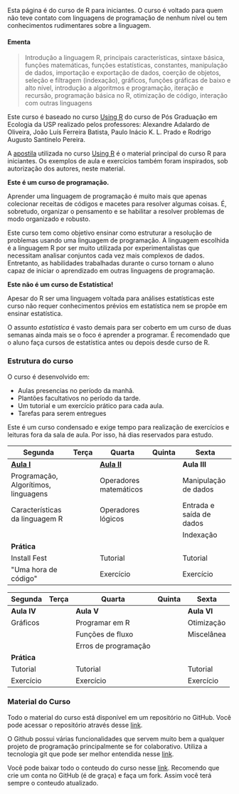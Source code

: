 

Esta página é do curso de R para iniciantes. O curso é voltado para quem não teve contato com linguagens de programação de nenhum nível ou tem conhecimentos rudimentares sobre  a linguagem. 

     

#### Ementa  
>Introdução a linguagem R, principais características, sintaxe básica, funções matemáticas, funções estatísticas, constantes, manipulação de dados, importação e exportação de dados, coerção de objetos, seleção e filtragem (indexação), gráficos, funções gráficas de baixo e alto nível, introdução a algoritmos e programação, iteração e recursão, programação básica no R, otimização de código, interação com outras linguagens

	
  Este curso é baseado no curso [Using R](http://ecologia.ib.usp.br/bie5782/doku.php?id=start) do curso de Pós Graduação em Ecologia da USP realizado pelos professores: Alexandre Adalardo de Oliveira, João Luís Ferreira Batista, Paulo Inácio K. L. Prado e Rodrigo Augusto Santinelo Pereira.
  
  A [apostila](http://ecologia.ib.usp.br/bie5782/doku.php?id=bie5782:03_apostila:start) utilizada no curso  [Using R](http://ecologia.ib.usp.br/bie5782/doku.php?id=start) é o material principal do curso R para iniciantes. Os exemplos de aula e  exercícios também foram inspirados, sob autorização dos autores, neste material.   
  

  
**Este é um curso de programação.**

Aprender uma linguagem de programação é muito mais que apenas colecionar receitas de códigos e macetes para resolver algumas coisas. É, sobretudo, organizar o pensamento e se habilitar a resolver problemas de modo organizado e robusto. 

Este curso tem como objetivo ensinar como estruturar a resolução de problemas usando uma linguagem de programação. A linguagem escolhida é a linguagem R por ser muito utilizada por experimentalistas que necessitam analisar conjuntos cada vez mais complexos de dados. Entretanto, as habilidades trabalhadas durante o curso tornam o aluno capaz de iniciar o aprendizado em outras linguagens de programação.

**Este não é um curso de Estatística!**

 Apesar do R ser uma linguagem voltada para análises estatísticas este curso não requer conhecimentos prévios em estatística nem se propõe em ensinar estatística.
 
 
 O assunto *estatística* é vasto demais para ser coberto em um curso de duas semanas ainda mais se o foco é aprender a programar. É recomendado que o aluno faça cursos de estatística antes ou depois desde curso de R. 
 
 

### Estrutura do curso

O curso é desenvolvido em:

- Aulas presencias no período da manhã.
- Plantões facultativos no período da tarde.
- Um tutorial e um exercício prático para cada aula.
- Tarefas para serem entregues

Este é um curso condensado e exige tempo para realização de exercícios e leituras fora da sala de aula. Por isso, há dias reservados para estudo.

| Segunda   | Terça  | Quarta  | Quinta  | Sexta
| --------- |--------| ------- | ----    | ----|
| **[Aula I](https://github.com/tomatebio/R_iniciante/tree/master/AulaI)**    |  | **[Aula II](https://github.com/tomatebio/R_iniciante/tree/master/AulaII)** |  | **Aula III**
| Programação, Algorítimos, linguagens| | Operadores matemáticos|  | Manipulação de dados
| Características da linguagem R| | Operadores lógicos   |  | Entrada e saída de dados
| |   |   |  | Indexação
|**Prática** ||   ||
| Install Fest || Tutorial  || Tutorial 
| "Uma hora de código" || Exercício || Exercício


| Segunda   | Terça  | Quarta  | Quinta  | Sexta
| --------- |--------| ------- | ----    | ----|
| **Aula IV**    |  | **Aula V** |  | **Aula VI**
| Gráficos| | Programar em R |  | Otimização
| | | Funções de fluxo  |  | Miscelânea
| | |  Erros de programação  || 
|**Prática** ||   ||
| Tutorial || Tutorial  || Tutorial 
| Exercício || Exercício || Exercício


### Material do Curso 

Todo o material do curso está disponível em um repositório no GitHub. Você pode acessar o repositório através desse [link](https://github.com/tomatebio/R_iniciante). 

O Github possui várias funcionalidades que servem muito bem a qualquer projeto de programação principalmente se for colaborativo. Utiliza a tecnologia git  que pode ser melhor entendida nesse [link](http://rogerdudler.github.io/git-guide/index.pt_BR.html).

Você pode baixar todo o conteudo do curso nesse [link](https://github.com/tomatebio/R_iniciante/archive/master.zip). Recomendo que crie um conta no GitHub (é de graça) e faça um fork. Assim você terá sempre o conteudo atualizado.














